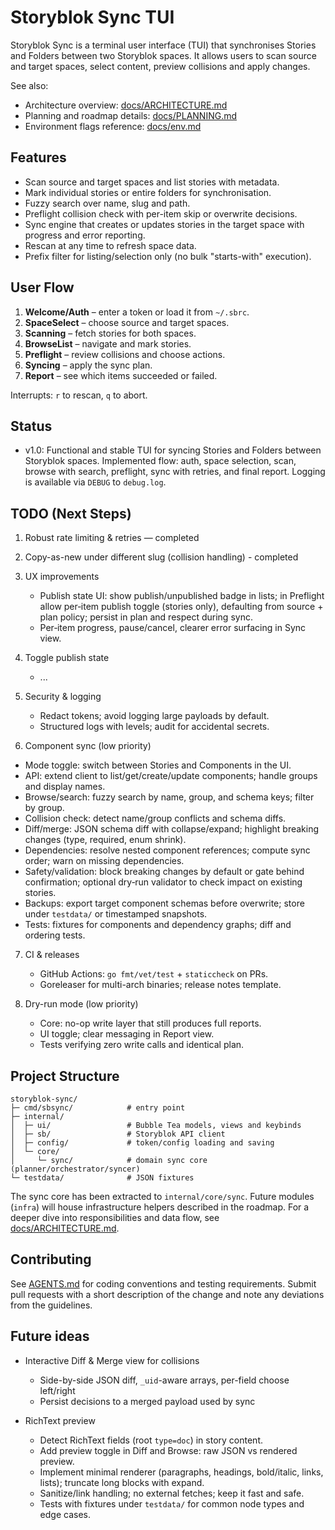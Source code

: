 # Storyblok Sync TUI

Storyblok Sync is a terminal user interface (TUI) that synchronises Stories and Folders between two Storyblok spaces. It allows users to scan source and target spaces, select content, preview collisions and apply changes.

See also:

- Architecture overview: [docs/ARCHITECTURE.md](./docs/ARCHITECTURE.md)
- Planning and roadmap details: [docs/PLANNING.md](./docs/PLANNING.md)
- Environment flags reference: [docs/env.md](./docs/env.md)

## Features

- Scan source and target spaces and list stories with metadata.
- Mark individual stories or entire folders for synchronisation.
- Fuzzy search over name, slug and path.
- Preflight collision check with per-item skip or overwrite decisions.
- Sync engine that creates or updates stories in the target space with progress and error reporting.
- Rescan at any time to refresh space data.
- Prefix filter for listing/selection only (no bulk "starts-with" execution).

## User Flow

1. **Welcome/Auth** – enter a token or load it from `~/.sbrc`.
2. **SpaceSelect** – choose source and target spaces.
3. **Scanning** – fetch stories for both spaces.
4. **BrowseList** – navigate and mark stories.
5. **Preflight** – review collisions and choose actions.
6. **Syncing** – apply the sync plan.
7. **Report** – see which items succeeded or failed.

Interrupts: `r` to rescan, `q` to abort.

## Status

- v1.0: Functional and stable TUI for syncing Stories and Folders between Storyblok spaces. Implemented flow: auth, space selection, scan, browse with search, preflight, sync with retries, and final report. Logging is available via `DEBUG` to `debug.log`.

## TODO (Next Steps)

1. Robust rate limiting & retries — completed

2. Copy-as-new under different slug (collision handling) - completed

3. UX improvements

   - Publish state UI: show publish/unpublished badge in lists; in Preflight allow per‑item publish toggle (stories only), defaulting from source + plan policy; persist in plan and respect during sync.
   - Per‑item progress, pause/cancel, clearer error surfacing in Sync view.

4. Toggle publish state

   - ...

5. Security & logging

   - Redact tokens; avoid logging large payloads by default.
   - Structured logs with levels; audit for accidental secrets.

6. Component sync (low priority)

- Mode toggle: switch between Stories and Components in the UI.
- API: extend client to list/get/create/update components; handle groups and display names.
- Browse/search: fuzzy search by name, group, and schema keys; filter by group.
- Collision check: detect name/group conflicts and schema diffs.
- Diff/merge: JSON schema diff with collapse/expand; highlight breaking changes (type, required, enum shrink).
- Dependencies: resolve nested component references; compute sync order; warn on missing dependencies.
- Safety/validation: block breaking changes by default or gate behind confirmation; optional dry‑run validator to check impact on existing stories.
- Backups: export target component schemas before overwrite; store under `testdata/` or timestamped snapshots.
- Tests: fixtures for components and dependency graphs; diff and ordering tests.

7. CI & releases

   - GitHub Actions: `go fmt/vet/test` + `staticcheck` on PRs.
   - Goreleaser for multi-arch binaries; release notes template.

8. Dry-run mode (low priority)

   - Core: no-op write layer that still produces full reports.
   - UI toggle; clear messaging in Report view.
   - Tests verifying zero write calls and identical plan.

## Project Structure

```
storyblok-sync/
├─ cmd/sbsync/            # entry point
├─ internal/
│  ├─ ui/                 # Bubble Tea models, views and keybinds
│  ├─ sb/                 # Storyblok API client
│  ├─ config/             # token/config loading and saving
│  └─ core/
│     └─ sync/            # domain sync core (planner/orchestrator/syncer)
└─ testdata/              # JSON fixtures
```

The sync core has been extracted to `internal/core/sync`. Future modules (`infra`) will house infrastructure helpers described in the roadmap. For a deeper dive into responsibilities and data flow, see [docs/ARCHITECTURE.md](./docs/ARCHITECTURE.md).

## Contributing

See [AGENTS.md](AGENTS.md) for coding conventions and testing requirements. Submit pull requests with a short description of the change and note any deviations from the guidelines.

## Future ideas

- Interactive Diff & Merge view for collisions

  - Side-by-side JSON diff, `_uid`-aware arrays, per-field choose left/right
  - Persist decisions to a merged payload used by sync

- RichText preview

  - Detect RichText fields (root `type=doc`) in story content.
  - Add preview toggle in Diff and Browse: raw JSON vs rendered preview.
  - Implement minimal renderer (paragraphs, headings, bold/italic, links, lists); truncate long blocks with expand.
  - Sanitize/link handling; no external fetches; keep it fast and safe.
  - Tests with fixtures under `testdata/` for common node types and edge cases.
